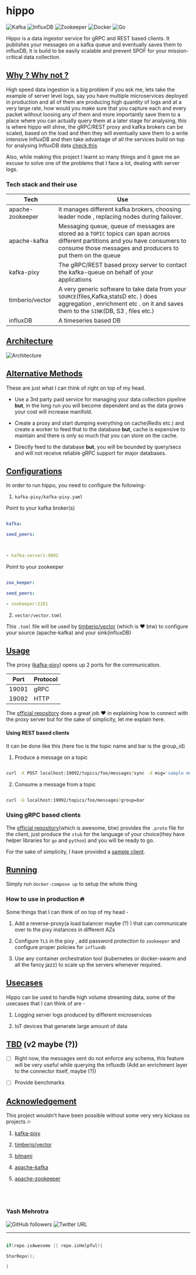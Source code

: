 
# hippo

![Kafka](https://img.shields.io/badge/kafka-2.3.0-green) ![InfluxDB](https://img.shields.io/badge/influxdb-1.8-green) ![Zookeeper](https://img.shields.io/badge/zookeeper-3.6.2-green) ![Docker](https://img.shields.io/badge/docker-20.10.2-blue) ![Go](https://img.shields.io/badge/go-1.15.6-blue)

  

Hippo is a data ingestor service for gRPC and REST based clients. It publishes your messages on a kafka queue and eventually saves them to influxDB, it is build to be easily scalable and prevent SPOF for your mission-critical data collection.

## <u> Why ? Why not ? </u>
High speed data ingestion is a big problem if you ask me, lets take the example of server level logs, say you have multiple microservices deployed in production and all of them are producing high quantity of logs and at a very large rate, how would you make sure that you capture each and every packet without loosing any of them and more importantly save them to a place where you can actually query them at a later stage for analysing, this is where hippo will shine, the gRPC/REST proxy and kafka brokers can be scaled, based on the load and then they will eventually save them to a write intensive InfluxDB and then take advantage of all the services build on top for analysing InfluxDB data [check this](https://www.influxdata.com/products/)

Also, while making this project I learnt so many things and it gave me an excuse to solve one of the problems that I face a lot, dealing with server logs.


### Tech stack and their use
 | Tech | Use |
 | -------  | ----------------------------------------- |
 | apache-zookeeper | It manages different kafka brokers, choosing leader node , replacing nodes during failover.  |
| apache-kafka | Messaging queue, queue of messages are stored as a `TOPIC` topics can span across different partitions and you have consumers to consume those messages and producers to put them on the queue  |
| kafka-pixy |The gRPC/REST based proxy server to contact the kafka-queue on behalf of your applications|
| timberio/vector |A very generic software to take data from your `SOURCE`(files,Kafka,statsD etc. ) does aggregation , enrichment etc . on it and saves them to the `SINK`(DB, S3 , files etc.)|
| influxDB |A timeseries based DB |

 
## <u>Architecture</u>

![Architecture](https://raw.githubusercontent.com/YashMeh/hippo/main/assets/architecture.png?token=AH6I55BNHFQQFDDJXV6E5RTAB34EY)

## <u>Alternative Methods</u>

These are just what I can think of right on top of my head.

- Use a 3rd party paid service for managing your data collection pipeline <b>but</b>, in the long run you will become dependent and as the data grows your cost will increase manifold.

- Create a proxy and start dumping everything on cache(Redis etc.) and create a worker to feed that to the database <b>but</b>, cache is expensive to maintain and there is only so much that you can store on the cache.

- Directly feed to the database <b>but</b>, you will be bounded by query/secs and will not receive reliable gRPC support for major databases.

## <u>Configurations </u>

In order to run hippo, you need to configure the following-

1.  `kafka-pixy/kafka-pixy.yaml`

Point to your kafka broker(s)

```yaml

kafka:

seed_peers:

  

- kafka-server1:9092

```

Point to your zookeeper

```yaml

zoo_keeper:

seed_peers:

- zookeeper:2181

```

2.  `vector/vector.toml`

This `.toml` file will be used by [timberio/vector](https://github.com/timberio/vector) (which is :heart: btw) to configure your source (apache-kafka) and your sink(influxDB)

## <u>Usage </u>

The proxy ([kafka-pixy](https://github.com/mailgun/kafka-pixy)) opens up 2 ports for the communication.

| Port | Protocol |
| -----------  |  -----------  |
| 19091 | gRPC |
| 19092 | HTTP |

  

The [official repository](https://github.com/mailgun/kafka-pixy) does a great job :heart: in explaining how to connect with the proxy server but for the sake of simplicity, let me explain here.

#### Using REST based clients

It can be done like this (here foo is the topic name and bar is the group_id)

1. Produce a message on a topic

```bash

curl -X POST localhost:19092/topics/foo/messages?sync -d msg='sample message'

```

2. Consume a message from a topic

```bash

curl -G localhost:19092/topics/foo/messages?group=bar

```

### Using gRPC based clients

The [official repository](https://github.com/mailgun/kafka-pixy)(which is awesome, btw) provides the `.proto` file for the client, just produce the `stub` for the language of your choice(they have helper libraries for `go` and `python`) and you will be ready to go.

For the sake of simplicity, I have provided a [sample client](https://github.com/YashMeh/hippo/blob/main/gRPC-clients/go/client.go).

  

## <u>Running</u>

Simply run `docker-compose up` to setup the whole thing

### How to use in production :fire:

Some things that I can think of on top of my head -

1. Add a reverse-proxy(a load balancer maybe (?) ) that can communicate over to the pixy instances in different AZs

2. Configure `TLS` in the pixy , add password protection to `zookeeper` and configure proper policies for `influxdb`

3. Use any container orchestration tool (kubernetes or docker-swarm and all the fancy jazz) to scale up the servers whenever required.

  

## <u>Usecases</u>

Hippo can be used to handle high volume streaming data, some of the usecases that I can think of are -

1. Logging server logs produced by different microservices

2. IoT devices that generate large amount of data

  

## <u>TBD</u> (v2 maybe (?))

- [ ] Right now, the messages sent do not enforce any schema, this feature will be very useful while querying the influxdb (Add an enrichment layer to the connector itself, maybe (?))

- [ ] Provide benchmarks

  
  

## <u>Acknowledgement</u>

This project wouldn't have been possible without some very very kickass os projects :fire:

  

1.  [kafka-pixy](https://github.com/mailgun/kafka-pixy)

2.  [timberio/vector](https://github.com/timberio/vector)

3.  [bitnami](https://bitnami.com/)

4.  [apache-kafka](https://github.com/apache/kafka)

5.  [apache-zookeeper](https://github.com/apache/zookeeper)

  

<br>  <br>

### Yash Mehrotra

  

![GitHub followers](https://img.shields.io/github/followers/YashMeh?label=Follow&style=social) ![Twitter URL](https://img.shields.io/twitter/follow/YashMeh29715504?label=Follow&style=social)

  

---

  

```C++

if(repo.isAwesome || repo.isHelpful){

StarRepo();

}

```